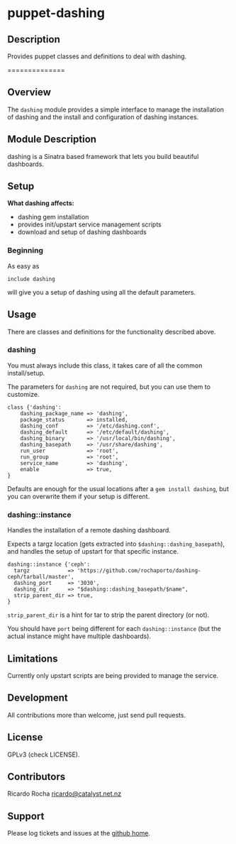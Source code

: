 puppet-dashing
=======

## Description

Provides puppet classes and definitions to deal with dashing.

==============

Overview
-------

The `dashing` module provides a simple interface to manage the installation of dashing and the install and configuration of dashing instances.

Module Description
------------------

dashing is a Sinatra based framework that lets you build beautiful dashboards.

Setup
-----

**What dashing affects:**

* dashing gem installation
* provides init/upstart service management scripts
* download and setup of dashing dashboards

### Beginning

As easy as

    include dashing

will give you a setup of dashing using all the default parameters.

Usage
-----

There are classes and definitions for the functionality described above.

### dashing

You must always include this class, it takes care of all the common install/setup.

The parameters for `dashing` are not required, but you can use them to customize.

    class {'dashing':
        dashing_package_name => 'dashing',
        package_status       => installed,
        dashing_conf         => '/etc/dashing.conf',
        dashing_default      => '/etc/default/dashing',
        dashing_binary       => '/usr/local/bin/dashing',
        dashing_basepath     => '/usr/share/dashing',
        run_user             => 'root',
        run_group            => 'root',
        service_name         => 'dashing',
        enable               => true,
    }

Defaults are enough for the usual locations after a `gem install dashing`, but you can overwrite them if your setup is different.

### dashing::instance

Handles the installation of a remote dashing dashboard.

Expects a targz location (gets extracted into `$dashing::dashing_basepath`), and handles the setup of upstart for that specific instance.

    dashing::instance {'ceph':
      targz            => 'https://github.com/rochaporto/dashing-ceph/tarball/master',
      dashing_port     => '3030',
      dashing_dir      => "$dashing::dashing_basepath/$name",
      strip_parent_dir => true,
    }

`strip_parent_dir` is a hint for tar to strip the parent directory (or not).

You should have `port` being different for each `dashing::instance` (but the actual instance might have multiple dashboards).

Limitations
-----------

Currently only upstart scripts are being provided to manage the service.

Development
-----------

All contributions more than welcome, just send pull requests.

License
-------

GPLv3 (check LICENSE).

Contributors
------------

Ricardo Rocha <ricardo@catalyst.net.nz>

Support
-------

Please log tickets and issues at the [github home](https://github.com/rochaporto/puppet-dashing/issues).
